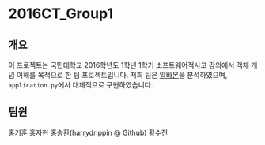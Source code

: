 2016CT_Group1
=====

개요
-----

이 프로젝트는 국민대학교 2016학년도 1학년 1학기 소프트웨어적사고 강의에서 객체 개념 이해를 목적으로 한 팀 프로젝트입니다.
저희 팀은 [알바몬](http://albamon.com)을 분석하였으며, ```application.py```에서 대체적으로 구현하였습니다.

팀원
-----
홍기훈
홍자현
홍승환(harrydrippin @ Github)
황수진
